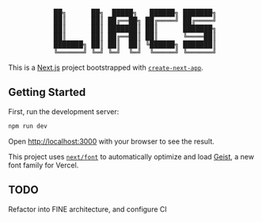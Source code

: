 
<div align="center">
  
<pre>   
 ██╗      ██╗  █████╗   ██████╗ ███████╗
 ██║      ██║ ██╔══██╗ ██╔════╝ ██╔════╝
 ██║      ██║ ███████║ ██║      ███████╗
 ██║      ██║ ██╔══██║ ██║      ╚════██║
 ███████╗ ██║ ██║  ██║ ╚██████╗ ███████║
 ╚══════╝ ╚═╝ ╚═╝  ╚═╝  ╚═════╝ ╚══════╝
</pre>

</div>

This is a [Next.js](https://nextjs.org) project bootstrapped with [`create-next-app`](https://nextjs.org/docs/app/api-reference/cli/create-next-app).

## Getting Started

First, run the development server:

```bash
npm run dev
```

Open [http://localhost:3000](http://localhost:3000) with your browser to see the result.

This project uses [`next/font`](https://nextjs.org/docs/app/building-your-application/optimizing/fonts) to automatically optimize and load [Geist](https://vercel.com/font), a new font family for Vercel.

## TODO
Refactor into FINE architecture, and configure CI

